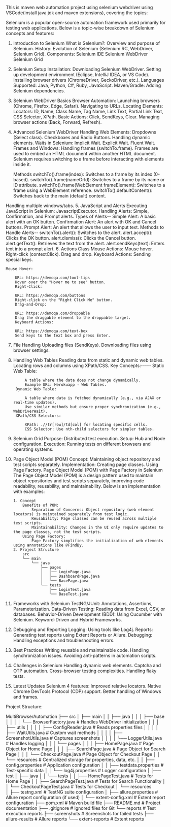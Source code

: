 This is maven web automation project using selenium webdriver using VSCode(install java jdk and maven extensions), covering the topics:

Selenium is a popular open-source automation framework used primarily for testing web applications. Below is a topic-wise breakdown of Selenium concepts and features:

1. Introduction to Selenium
What is Selenium?: Overview and purpose of Selenium.
History: Evolution of Selenium (Selenium RC, WebDriver, Selenium Grid).
Components:
Selenium IDE
Selenium WebDriver
Selenium Grid
2. Selenium Setup
Installation:
Downloading Selenium WebDriver.
Setting up development environment (Eclipse, IntelliJ IDEA, or VS Code).
Installing browser drivers (ChromeDriver, GeckoDriver, etc.).
Languages Supported:
Java, Python, C#, Ruby, JavaScript.
Maven/Gradle:
Adding Selenium dependencies.
3. Selenium WebDriver Basics
Browser Automation:
Launching browsers (Chrome, Firefox, Edge, Safari).
Navigating to URLs.
Locating Elements:
Locators:
ID, Name, Class Name, Tag Name, Link Text, Partial Link Text, CSS Selector, XPath.
Basic Actions:
Click, SendKeys, Clear.
Managing browser actions (Back, Forward, Refresh).
4. Advanced Selenium WebDriver
Handling Web Elements:
Dropdowns (Select class).
Checkboxes and Radio Buttons.
Handling dynamic elements.
Waits in Selenium:
Implicit Wait.
Explicit Wait.
Fluent Wait.
Frames and Windows:
Handling frames (switchTo.frame).
    Frames are used to embed an HTML document within another HTML document. Selenium requires switching to a frame before interacting with elements inside it.

    Methods
    switchTo().frame(index): Switches to a frame by its index (0-based).
    switchTo().frame(nameOrId): Switches to a frame by its name or ID attribute.
    switchTo().frame(WebElement frameElement): Switches to a frame using a WebElement reference.
    switchTo().defaultContent(): Switches back to the main (default) content.
    
Handling multiple windows/tabs.
5. JavaScript and Alerts
Executing JavaScript in Selenium:
JavascriptExecutor.
Handling Alerts:
Simple, Confirmation, and Prompt alerts.
    Types of Alerts--
        Simple Alert: A basic alert with an OK button.
        Confirmation Alert: An alert with OK and Cancel buttons.
        Prompt Alert: An alert that allows the user to input text.
    Methods to Handle Alerts--
            switchTo().alert(): Switches to the alert.
            alert.accept(): Clicks the OK button.
            alert.dismiss(): Clicks the Cancel button.
            alert.getText(): Retrieves the text from the alert.
            alert.sendKeys(text): Enters text into a prompt alert.
6. Actions Class
Mouse Actions:
Mouse hover.
Right-click (contextClick).
Drag and drop.
Keyboard Actions: Sending special keys.
    
    Mouse Hover:

        URL: https://demoqa.com/tool-tips
        Hover over the "Hover me to see" button.
        Right-Click:

        URL: https://demoqa.com/buttons
        Right-click on the "Right Click Me" button.
        Drag-and-Drop:

        URL: https://demoqa.com/droppable
        Drag the draggable element to the droppable target.
        Keyboard Actions:

        URL: https://demoqa.com/text-box
        Send keys to the text box and press Enter.
        
7. File Handling
Uploading files (SendKeys).
Downloading files using browser settings.
8. Handling Web Tables
Reading data from static and dynamic web tables.
Locating rows and columns using XPath/CSS.
    Key Concepts:-----
        Static Web Table:

            A table where the data does not change dynamically.
            Example URL: Herokuapp - Web Tables.
        Dynamic Web Table:

            A table where data is fetched dynamically (e.g., via AJAX or real-time updates).
            Use similar methods but ensure proper synchronization (e.g., WebDriverWait).
        XPath/CSS Selectors:

            XPath: .//tr[row]/td[col] for locating specific cells.
            CSS Selector: Use nth-child selectors for simpler tables.
9. Selenium Grid
Purpose:
Distributed test execution.
Setup:
Hub and Node configuration.
Execution:
Running tests on different browsers and operating systems.
10. Page Object Model (POM)
    Concept:
        Maintaining object repository and test scripts separately.
        Implementation:
        Creating page classes.
        Using Page Factory.
    Page Object Model (POM) with Page Factory in Selenium
        The Page Object Model (POM) is a design pattern used to maintain object repositories and test scripts separately, improving code readability, reusability, and maintainability. Below is an implementation with examples:

        1. Concept
            Benefits of POM:
                Separation of Concerns: Object repository (web element locators) is maintained separately from test logic.
                Reusability: Page classes can be reused across multiple test scripts.
                Maintainability: Changes in the UI only require updates to the page classes, not the test scripts.
            Using Page Factory:
                Page Factory simplifies the initialization of web elements using annotations like @FindBy.
        2. Project Structure
            src
            └── main
                └── java
                    ├── pages
                    │   ├── LoginPage.java
                    │   ├── DashboardPage.java
                    │   └── BasePage.java
                    └── tests
                        ├── LoginTest.java
                        └── BaseTest.java

11. Frameworks with Selenium
TestNG/JUnit:
Annotations, Assertions, Parameterization.
Data-Driven Testing:
Reading data from Excel, CSV, or databases.
Behavior-Driven Development (BDD):
Using Cucumber with Selenium.
Keyword-Driven and Hybrid Frameworks.
12. Debugging and Reporting
Logging:
Using tools like Log4j.
Reports:
Generating test reports using Extent Reports or Allure.
Debugging:
Handling exceptions and troubleshooting errors.
13. Best Practices
Writing reusable and maintainable code.
Handling synchronization issues.
Avoiding anti-patterns in automation scripts.
14. Challenges in Selenium
Handling dynamic web elements.
Captcha and OTP automation.
Cross-browser testing complexities.
Handling flaky tests.
15. Latest Updates
Selenium 4 features:
Improved relative locators.
Native Chrome DevTools Protocol (CDP) support.
Better handling of Windows and frames.

Project Structure:

MultiBrowserAutomation
├── src
│   ├── main
│   │   ├── java
│   │   │   ├── base
│   │   │   │   └── BrowserFactory.java            # Handles WebDriver initialization
│   │   │   ├── utils
│   │   │   │   ├── ConfigReader.java             # Reads properties files
│   │   │   │   ├── WaitUtils.java                # Custom wait methods
│   │   │   │   ├── ScreenshotUtils.java          # Captures screenshots
│   │   │   │   └── LoggerUtils.java              # Handles logging
│   │   │   └── pages
│   │   │       ├── HomePage.java                 # Page Object for Home Page
│   │   │       ├── SearchPage.java               # Page Object for Search Page
│   │   │       └── CheckoutPage.java             # Page Object for Checkout Page
│   │   └── resources                              # Centralized storage for properties, data, etc.
│   │       ├── config.properties                 # Application configuration
│   │       ├── testdata.properties               # Test-specific data
│   │       └── log4j.properties                  # Logger configuration
│   ├── test
│       ├── java
│       │   └── tests
│       │       ├── HomePageTest.java             # Tests for Home Page
│       │       ├── SearchPageTest.java           # Tests for Search Functionality
│       │       └── CheckoutPageTest.java         # Tests for Checkout
│       └── resources                             
│           ├── testng.xml                        # TestNG suite configuration
│           ├── allure.properties                 # Allure report configuration (if used)
│           └── extent-config.xml                 # Extent report configuration
├── pom.xml                                       # Maven build file
├── README.md                                     # Project documentation
├── .gitignore                                    # Ignored files for Git
└── reports                                       # Test execution reports
    ├── screenshots                               # Screenshots for failed tests
    ├── allure-results                            # Allure reports
    └── extent-reports                            # Extent reports

